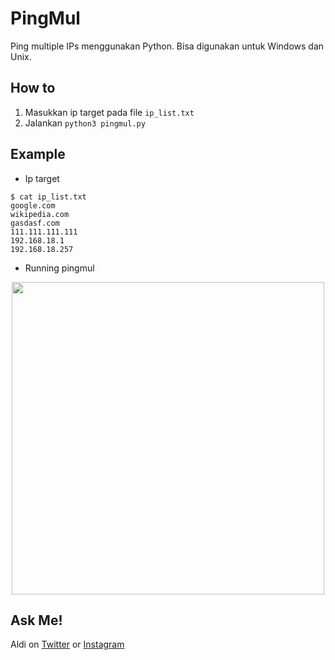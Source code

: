 # PingMul

Ping multiple IPs menggunakan Python. Bisa digunakan untuk Windows dan Unix.

## How to
1. Masukkan ip target pada file `ip_list.txt`
2. Jalankan `python3 pingmul.py`

## Example
- Ip target
```
$ cat ip_list.txt 
google.com
wikipedia.com
gasdasf.com
111.111.111.111
192.168.18.1
192.168.18.257
```
- Running pingmul
<div align="center"> <img src="https://user-images.githubusercontent.com/52058660/179493452-926e1d9e-60aa-4153-8006-fef4dd68a82d.png" width=500px></div>

## Ask Me!
Aldi on [Twitter](https://twitter.com/aldi__satria) or [Instagram](https://www.instagram.com/aldi___satria/)

